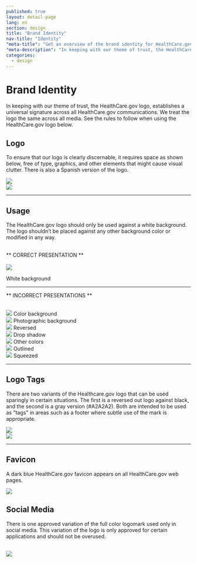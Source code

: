 ```yaml
---
published: true
layout: detail-page
lang: en
section: design
title: "Brand Identity"
nav-title: "Identity"
"meta-title": "Get an overview of the brand identity for HealthCare.gov"
"meta-description": "In keeping with our theme of trust, the HealthCare.gov logo, establishes a universal signature across all HealthCare.gov communications. We treat the logo the same across all media."
categories:
  - design
---
```


# Brand Identity

<div class="intro">
In keeping with our theme of trust, the HealthCare.gov logo, establishes a universal signature across all HealthCare.gov communications. We treat the logo the same across all media. See the rules to follow when using the HealthCare.gov logo below.
</div>

<div class="hr"></div>

## Logo

To ensure that our logo is clearly discernable, it requires space as shown below, free of type, graphics, and other elements that might cause visual clutter. There is also a Spanish version of the logo.

<div class="row">
	<div class="col-sm-5">
		<img class="full" src="{{site.baseurl}}/images/design/identity/1_LogoSpec.png" />
	</div>
	<div class="col-sm-6">
		<img class="full" src="{{site.baseurl}}/images/design/identity/2_SpanishLogoSpec.png" />
	</div>
</div>

<hr>

## Usage

The HealthCare.gov logo should only be used against a white background. The logo shouldn’t be placed against any other background color or modified in any way.

<br />
** CORRECT PRESENTATION **
<br />
<br />

<div class="row">
	<div class="col-sm-6">
		<img class="full" src="{{site.baseurl}}/images/design/identity/3_OfficialLogo.png" />
	</div>
</div>

<span class="glyphicon glyphicon-ok green"></span> White background

<hr>

** INCORRECT PRESENTATIONS **
<br />
<br />

<div class="row logos">
	<div class="col-sm-4">
		<img class="full" src="{{site.baseurl}}/images/design/identity/4_ColorBackground.png" />
		<span class="glyphicon glyphicon-remove red"></span> Color background
	</div>
	<div class="col-sm-4">
		<img class="full" src="{{site.baseurl}}/images/design/identity/5_PhotoBackground.png" />
		<span class="glyphicon glyphicon-remove red"></span> Photographic background
	</div>
	<div class="col-sm-4">
		<img class="full" src="{{site.baseurl}}/images/design/identity/6_Reversed.png" />
		<span class="glyphicon glyphicon-remove red"></span> Reversed
	</div>
	<div class="col-sm-4">
		<img class="full" src="{{site.baseurl}}/images/design/identity/7_Dropshadow.png" />
		<span class="glyphicon glyphicon-remove red"></span> Drop shadow
	</div>
	<div class="col-sm-4">
		<img class="full" src="{{site.baseurl}}/images/design/identity/8_DifferentColors.png" />
		<span class="glyphicon glyphicon-remove red"></span> Other colors
	</div>
	<div class="col-sm-4">
		<img class="full" src="{{site.baseurl}}/images/design/identity/9_Outlined.png" />
		<span class="glyphicon glyphicon-remove red"></span> Outlined
	</div>
	<div class="col-sm-4">
		<img class="full" src="{{site.baseurl}}/images/design/identity/10_Squeezed.png" />
		<span class="glyphicon glyphicon-remove red"></span> Squeezed
	</div>
</div>

<hr>

## Logo Tags

There are two variants of the Healthcare.gov logo that can be used sparingly in certain situations. The first is a reversed out logo against black, and the second is a gray version (#A2A2A2). Both are intended to be used as "tags" in areas such as a footer where subtle use of the mark is appropriate.

<div class="row">
	<div class="col-sm-4">
		<img class="full" src="{{site.baseurl}}/images/design/identity/BlackLogoTag.png" />
	</div>
	<div class="col-sm-4">
		<img class="full" src="{{site.baseurl}}/images/design/identity/GreyLogoTag.png" />
	</div>
</div>

<hr>

## Favicon

A dark blue HealthCare.gov favicon appears on all HealthCare.gov web pages.

<div class="row">
	<div class="col-sm-9">
		<img class="full" src="{{site.baseurl}}/images/design/identity/11_Favicon.png" />
	</div>
</div>

## Social Media

There is one approved variation of the full color logomark used only in social media. This variation of the logo is only approved for certain applications and should not be overused.

<br />
<img src="{{site.baseurl}}/images/design/identity/12_SocialMedia.png" />
